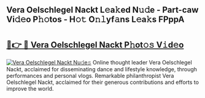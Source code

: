 ## Vera Oelschlegel Nackt L𝚎a𝚔ed N𝚞𝚍e - Part-caw Vi𝚍𝚎o P𝚑𝚘tos - H𝚘𝚝 O𝚗𝚕yf𝚊ns L𝚎a𝚔s FPppA

# <h2><a href="http://kf3d2ua.oniu.top/?m=Vera+Oelschlegel+Nackt">🔗👉 🔴 Vera Oelschlegel Nackt P𝚑ot𝚘𝚜 V𝚒d𝚎o</a></h2>

[![Vera Oelschlegel Nackt Nu𝚍e𝚜](https://i.imgur.com/0qMVB7G.gif)](http://kf3d2ua.oniu.top/?m=Vera+Oelschlegel+Nackt)
Online thought leader Vera Oelschlegel Nackt, acclaimed for disseminating dance and lifestyle knowledge, through performances and personal vlogs. Remarkable philanthropist Vera Oelschlegel Nackt, acclaimed for their generous contributions and efforts to improve the world.  
